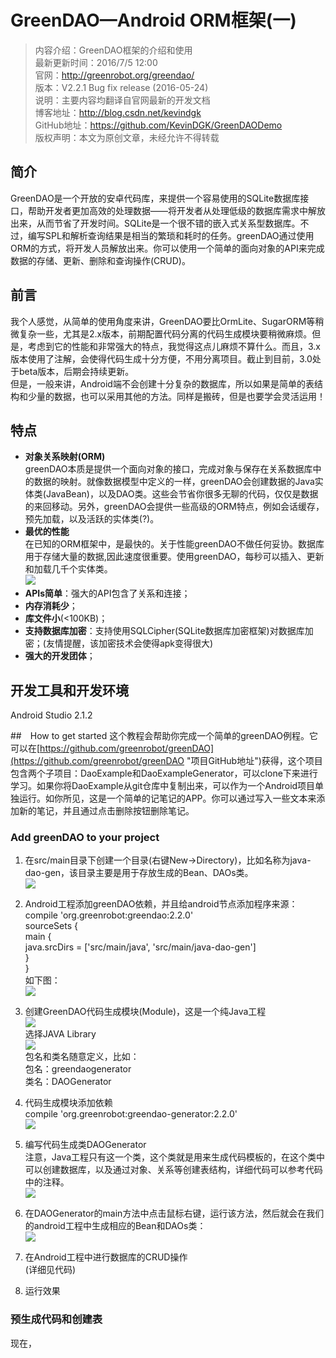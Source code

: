 # GreenDAO—Android ORM框架(一)  
   
>内容介绍：GreenDAO框架的介绍和使用  
>最新更新时间：2016/7/5  12:00  
>官网：http://greenrobot.org/greendao/   
>版本：V2.2.1 Bug fix release (2016-05-24)  
>说明：主要内容均翻译自官网最新的开发文档  
>博客地址：http://blog.csdn.net/kevindgk  
>GitHub地址：https://github.com/KevinDGK/GreenDAODemo  
>版权声明：本文为原创文章，未经允许不得转载  

## 简介  
GreenDAO是一个开放的安卓代码库，来提供一个容易使用的SQLite数据库接口，帮助开发者更加高效的处理数据——将开发者从处理低级的数据库需求中解放出来，从而节省了开发时间。SQLite是一个很不错的嵌入式关系型数据库。不过，编写SPL和解析查询结果是相当的繁琐和耗时的任务。greenDAO通过使用ORM的方式，将开发人员解放出来。你可以使用一个简单的面向对象的API来完成数据的存储、更新、删除和查询操作(CRUD)。

## 前言
我个人感觉，从简单的使用角度来讲，GreenDAO要比OrmLite、SugarORM等稍微复杂一些，尤其是2.x版本，前期配置代码分离的代码生成模块要稍微麻烦。但是，考虑到它的性能和非常强大的特点，我觉得这点儿麻烦不算什么。而且，3.x版本使用了注解，会使得代码生成十分方便，不用分离项目。截止到目前，3.0处于beta版本，后期会持续更新。  
但是，一般来讲，Android端不会创建十分复杂的数据库，所以如果是简单的表结构和少量的数据，也可以采用其他的方法。同样是搬砖，但是也要学会灵活运用！  

## 特点  
- **对象关系映射(ORM)**  
  greenDAO本质是提供一个面向对象的接口，完成对象与保存在关系数据库中的数据的映射。就像数据模型中定义的一样，greenDAO会创建数据的Java实体类(JavaBean)，以及DAO类。这些会节省你很多无聊的代码，仅仅是数据的来回移动。另外，greenDAO会提供一些高级的ORM特点，例如会话缓存，预先加载，以及活跃的实体类(?)。  
- **最优的性能**    
  在已知的ORM框架中，是最快的。关于性能greenDAO不做任何妥协。数据库用于存储大量的数据,因此速度很重要。使用greenDAO，每秒可以插入、更新和加载几千个实体类。    
![](http://i.imgur.com/Mdl7pwJ.jpg)  
- **APIs简单**：强大的API包含了关系和连接；
- **内存消耗少**；
- **库文件小**(<100KB)；
- **支持数据库加密**：支持使用SQLCipher(SQLite数据库加密框架)对数据库加密；(友情提醒，该加密技术会使得apk变得很大)
- **强大的开发团体**；  

##  开发工具和开发环境  
Android Studio 2.1.2  
	

##　How to get started 
这个教程会帮助你完成一个简单的greenDAO例程。它可以在[https://github.com/greenrobot/greenDAO](https://github.com/greenrobot/greenDAO "项目GitHub地址")获得，这个项目包含两个子项目：DaoExample和DaoExampleGenerator，可以clone下来进行学习。如果你将DaoExample从git仓库中复制出来，可以作为一个Android项目单独运行。如你所见，这是一个简单的记笔记的APP。你可以通过写入一些文本来添加新的笔记，并且通过点击删除按钮删除笔记。

### Add greenDAO to your project
1.  在src/main目录下创建一个目录(右键New->Directory)，比如名称为java-dao-gen，该目录主要是用于存放生成的Bean、DAOs类。  
	![](http://i.imgur.com/O3Q8OOA.jpg)  

2.	Android工程添加greenDAO依赖，并且给android节点添加程序来源：  
	compile 'org.greenrobot:greendao:2.2.0'   
	sourceSets {  
        main {  
            java.srcDirs = ['src/main/java', 'src/main/java-dao-gen']  
        }  
    }  
	如下图：  
	![](http://i.imgur.com/tmqMWN7.jpg)   

3.	创建GreenDAO代码生成模块(Module)，这是一个纯Java工程   
	![](http://i.imgur.com/tLfdPL9.jpg)  
	选择JAVA Library  
	![](http://i.imgur.com/LmLOWvw.jpg)  
	包名和类名随意定义，比如：  
	包名：greendaogenerator  
	类名：DAOGenerator  

4.	代码生成模块添加依赖  
	compile 'org.greenrobot:greendao-generator:2.2.0'   
	![](http://i.imgur.com/MwLeD9d.jpg)  

5.	编写代码生成类DAOGenerator  
	注意，Java工程只有这一个类，这个类就是用来生成代码模板的，在这个类中可以创建数据库，以及通过对象、关系等创建表结构，详细代码可以参考代码中的注释。  
	![](http://i.imgur.com/nnuP9Px.jpg)  
6.	在DAOGenerator的main方法中点击鼠标右键，运行该方法，然后就会在我们的android工程中生成相应的Bean和DAOs类：  
	![](http://i.imgur.com/IMyUyM3.jpg)  

7.	在Android工程中进行数据库的CRUD操作  
	(详细见代码)

8.	运行效果  
	
### 预生成代码和创建表  
现在，
